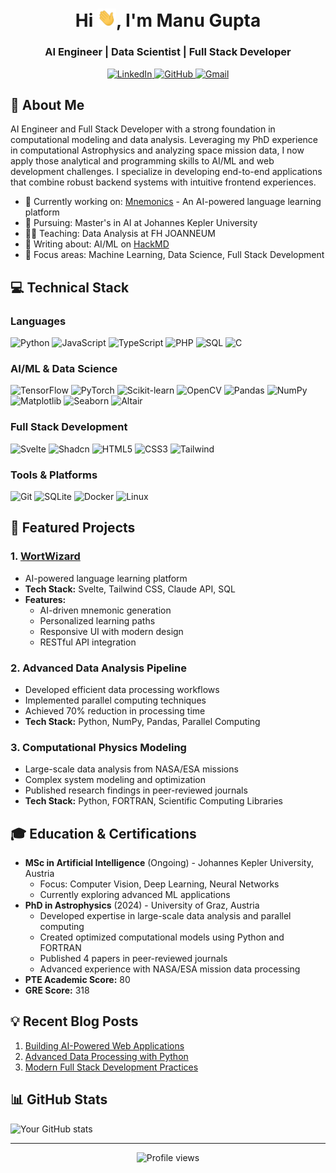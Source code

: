 <p align="center">
  <h1 align="center">Hi <img src="https://raw.githubusercontent.com/ABSphreak/ABSphreak/master/gifs/Hi.gif" width="30px">, I'm Manu Gupta</h1>
  <h3 align="center">AI Engineer | Data Scientist | Full Stack Developer </h3>
</p>

<p align="center">
  <a href="https://www.linkedin.com/in/apmanugupta" target="_blank">
    <img src="https://img.shields.io/badge/LinkedIn-0077B5?style=for-the-badge&logo=linkedin&logoColor=white" alt="LinkedIn"/>
  </a>
  <a href="https://github.com/ai-mg" target="_blank">
    <img src="https://img.shields.io/badge/GitHub-100000?style=for-the-badge&logo=github&logoColor=white" alt="GitHub"/>
  </a>
  <a href="mailto:apmanugupta@gmail.com">
    <img src="https://img.shields.io/badge/Gmail-D14836?style=for-the-badge&logo=gmail&logoColor=white" alt="Gmail"/>
  </a>
</p>

## 🚀 About Me

AI Engineer and Full Stack Developer with a strong foundation in computational modeling and data analysis. Leveraging my PhD experience in computational Astrophysics and analyzing space mission data, I now apply those analytical and programming skills to AI/ML and web development challenges. I specialize in developing end-to-end applications that combine robust backend systems with intuitive frontend experiences.

- 📖 Currently working on: [Mnemonics](https://mnemonics.pages.dev/) - An AI-powered language learning platform
- 🤖 Pursuing: Master's in AI at Johannes Kepler University
- 👨‍🏫 Teaching: Data Analysis at FH JOANNEUM
- 📝 Writing about: AI/ML on [HackMD](https://hackmd.io/@m-g)
- 🎯 Focus areas: Machine Learning, Data Science, Full Stack Development

## 💻 Technical Stack

### Languages
![Python](https://img.shields.io/badge/Python-3776AB?style=flat-square&logo=python&logoColor=white)
![JavaScript](https://img.shields.io/badge/JavaScript-F7DF1E?style=flat-square&logo=javascript&logoColor=black)
![TypeScript](https://img.shields.io/badge/TypeScript-007ACC?style=flat-square&logo=typescript&logoColor=white)
![PHP](https://img.shields.io/badge/PHP-777BB4?style=flat-square&logo=php&logoColor=white)
![SQL](https://img.shields.io/badge/SQL-4479A1?style=flat-square&logo=mysql&logoColor=white)
![C](https://img.shields.io/badge/C-00599C?style=flat-square&logo=c&logoColor=white)

### AI/ML & Data Science
![TensorFlow](https://img.shields.io/badge/TensorFlow-FF6F00?style=flat-square&logo=tensorflow&logoColor=white)
![PyTorch](https://img.shields.io/badge/PyTorch-EE4C2C?style=flat-square&logo=pytorch&logoColor=white)
![Scikit-learn](https://img.shields.io/badge/Scikit_learn-F7931E?style=flat-square&logo=scikit-learn&logoColor=white)
![OpenCV](https://img.shields.io/badge/OpenCV-5C3EE8?style=flat-square&logo=opencv&logoColor=white)
![Pandas](https://img.shields.io/badge/Pandas-150458?style=flat-square&logo=pandas&logoColor=white)
![NumPy](https://img.shields.io/badge/NumPy-013243?style=flat-square&logo=numpy&logoColor=white)
![Matplotlib](https://img.shields.io/badge/Matplotlib-11557c?style=flat-square&logo=python&logoColor=white)
![Seaborn](https://img.shields.io/badge/Seaborn-3776AB?style=flat-square&logo=python&logoColor=white)
![Altair](https://img.shields.io/badge/Altair-00A4EF?style=flat-square&logo=python&logoColor=white)

### Full Stack Development
![Svelte](https://img.shields.io/badge/Svelte-FF3E00?style=flat-square&logo=svelte&logoColor=white)
![Shadcn](https://img.shields.io/badge/Shadcn/ui-000000?style=flat-square&logo=shadcnui&logoColor=white)
![HTML5](https://img.shields.io/badge/HTML5-E34F26?style=flat-square&logo=html5&logoColor=white)
![CSS3](https://img.shields.io/badge/CSS3-1572B6?style=flat-square&logo=css3&logoColor=white)
![Tailwind](https://img.shields.io/badge/Tailwind-38B2AC?style=flat-square&logo=tailwind-css&logoColor=white)

### Tools & Platforms
![Git](https://img.shields.io/badge/Git-F05032?style=flat-square&logo=git&logoColor=white)
![SQLite](https://img.shields.io/badge/SQLite-003B57?style=flat-square&logo=sqlite&logoColor=white)
![Docker](https://img.shields.io/badge/Docker-2496ED?style=flat-square&logo=docker&logoColor=white)
![Linux](https://img.shields.io/badge/Linux-FCC624?style=flat-square&logo=linux&logoColor=black)

## 🎯 Featured Projects

### 1. [WortWizard](https://mnemonics.pages.dev/) 
- AI-powered language learning platform
- **Tech Stack:** Svelte, Tailwind CSS, Claude API, SQL
- **Features:** 
  - AI-driven mnemonic generation
  - Personalized learning paths
  - Responsive UI with modern design
  - RESTful API integration

### 2. Advanced Data Analysis Pipeline
- Developed efficient data processing workflows
- Implemented parallel computing techniques
- Achieved 70% reduction in processing time
- **Tech Stack:** Python, NumPy, Pandas, Parallel Computing

### 3. Computational Physics Modeling
- Large-scale data analysis from NASA/ESA missions
- Complex system modeling and optimization
- Published research findings in peer-reviewed journals
- **Tech Stack:** Python, FORTRAN, Scientific Computing Libraries

## 🎓 Education & Certifications

- **MSc in Artificial Intelligence** (Ongoing) - Johannes Kepler University, Austria
  - Focus: Computer Vision, Deep Learning, Neural Networks
  - Currently exploring advanced ML applications
- **PhD in Astrophysics** (2024) - University of Graz, Austria
  - Developed expertise in large-scale data analysis and parallel computing
  - Created optimized computational models using Python and FORTRAN
  - Published 4 papers in peer-reviewed journals
  - Advanced experience with NASA/ESA mission data processing
- **PTE Academic Score:** 80
- **GRE Score:** 318

## 💡 Recent Blog Posts

<!-- BLOG-POST-LIST:START -->
1. [Building AI-Powered Web Applications](https://hackmd.io/@m-g)
2. [Advanced Data Processing with Python](https://hackmd.io/@m-g)
3. [Modern Full Stack Development Practices](https://hackmd.io/@m-g)
<!-- BLOG-POST-LIST:END -->

## 📊 GitHub Stats

![Your GitHub stats](https://github-readme-stats.vercel.app/api?username=ai-mg&show_icons=true&theme=radical)

---

<p align="center">
  <img src="https://komarev.com/ghpvc/?username=ai-mg" alt="Profile views"/>
</p>
